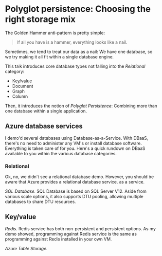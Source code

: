 # Polyglot persistence: Choosing the right storage mix

The Golden Hammer anti-pattern is pretty simple:

> If all you have is a hammer, everything looks like a nail.

Sometimes, we tend to treat our data as a nail: We have one database, so we try making it all fit within a single database engine.

This talk introduces core database types not falling into the *Relational* category:

 - Key/value
 - Document
 - Graph
 - Column
 
Then, it introduces the notion of *Polyglot Persistence*: Combining more than one database within a single application.

## Azure database services

I demo'd several databases using Database-as-a-Service. With DBaaS, there's no need to administer any VM's or install database software. Everything is taken care of for you. Here's a quick rundown on DBaaS available to you within the various database categories.

### Relational
Ok, no, we didn't see a relational database demo. However, you should be aware that Azure provides a relational database service. as a service.

*SQL Database.* SQL Database is based on SQL Server V12. Aside from various scale options, it also supports DTU pooling, allowing multiple databases to share DTU resources.

## Key/value
*Redis.* Redis service has both non-persistent and persistent options. As my demo showed, programming against Redis service is the same as programming against Redis installed in your own VM.

*Azure Table Storage.*
